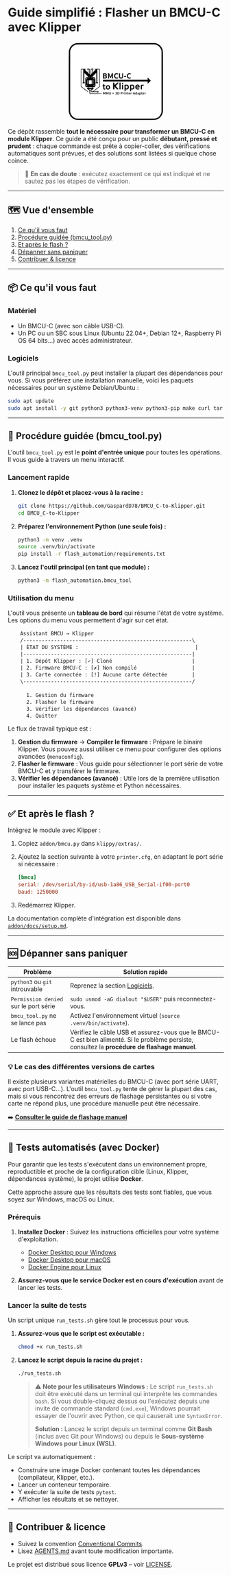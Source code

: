 # Guide simplifié : Flasher un BMCU-C avec Klipper

<p align="center">
  <img src="assets/bmcu_logo.svg" alt="Logo BMCU-C to Klipper" width="220" />
</p>

Ce dépôt rassemble **tout le nécessaire pour transformer un BMCU-C en module Klipper**. Ce guide a été conçu pour un public **débutant, pressé et prudent** : chaque commande est prête à copier-coller, des vérifications automatiques sont prévues, et des solutions sont listées si quelque chose coince.

> 🛟 **En cas de doute** : exécutez exactement ce qui est indiqué et ne sautez pas les étapes de vérification.

---

## 🗺️ Vue d'ensemble

1. [Ce qu'il vous faut](#-ce-quil-vous-faut)
2. [Procédure guidée (bmcu_tool.py)](#-procédure-guidée-bmcu_toolpy)
3. [Et après le flash ?](#-et-après-le-flash-)
4. [Dépanner sans paniquer](#-dépanner-sans-paniquer)
5. [Contribuer & licence](#-contribuer--licence)

---

## 📦 Ce qu'il vous faut

### Matériel

- Un BMCU-C (avec son câble USB-C).
- Un PC ou un SBC sous Linux (Ubuntu 22.04+, Debian 12+, Raspberry Pi OS 64 bits...) avec accès administrateur.

### Logiciels

L'outil principal `bmcu_tool.py` peut installer la plupart des dépendances pour vous. Si vous préférez une installation manuelle, voici les paquets nécessaires pour un système Debian/Ubuntu :

```bash
sudo apt update
sudo apt install -y git python3 python3-venv python3-pip make curl tar build-essential sshpass ipmitool
```

---

## 🤖 Procédure guidée (bmcu_tool.py)

L'outil `bmcu_tool.py` est le **point d'entrée unique** pour toutes les opérations. Il vous guide à travers un menu interactif.

### Lancement rapide

1.  **Clonez le dépôt et placez-vous à la racine :**
    ```bash
    git clone https://github.com/GaspardD78/BMCU_C-to-Klipper.git
    cd BMCU_C-to-Klipper
    ```

2.  **Préparez l'environnement Python (une seule fois) :**
    ```bash
    python3 -m venv .venv
    source .venv/bin/activate
    pip install -r flash_automation/requirements.txt
    ```

3.  **Lancez l'outil principal (en tant que module) :**
    ```bash
    python3 -m flash_automation.bmcu_tool
    ```

### Utilisation du menu

L'outil vous présente un **tableau de bord** qui résume l'état de votre système. Les options du menu vous permettent d'agir sur cet état.

```
    Assistant BMCU → Klipper
    /-------------------------------------------------------\
    | ÉTAT DU SYSTÈME :                                      |
    |-------------------------------------------------------|
    | 1. Dépôt Klipper : [✓] Cloné                          |
    | 2. Firmware BMCU-C : [✗] Non compilé                  |
    | 3. Carte connectée : [!] Aucune carte détectée        |
    \-------------------------------------------------------/

      1. Gestion du firmware
      2. Flasher le firmware
      3. Vérifier les dépendances (avancé)
      4. Quitter
```

Le flux de travail typique est :
1.  **Gestion du firmware** → **Compiler le firmware** : Prépare le binaire Klipper. Vous pouvez aussi utiliser ce menu pour configurer des options avancées (`menuconfig`).
2.  **Flasher le firmware** : Vous guide pour sélectionner le port série de votre BMCU-C et y transférer le firmware.
3.  **Vérifier les dépendances (avancé)** : Utile lors de la première utilisation pour installer les paquets système et Python nécessaires.

---

## ✅ Et après le flash ?

Intégrez le module avec Klipper :

1. Copiez `addon/bmcu.py` dans `klippy/extras/`.
2. Ajoutez la section suivante à votre `printer.cfg`, en adaptant le port série si nécessaire :

   ```ini
   [bmcu]
   serial: /dev/serial/by-id/usb-1a86_USB_Serial-if00-port0
   baud: 1250000
   ```

3. Redémarrez Klipper.

La documentation complète d'intégration est disponible dans [`addon/docs/setup.md`](addon/docs/setup.md).

---

## 🆘 Dépanner sans paniquer

| Problème | Solution rapide |
| --- | --- |
| `python3` ou `git` introuvable | Reprenez la section [Logiciels](#-logiciels). |
| `Permission denied` sur le port série | `sudo usmod -aG dialout "$USER"` puis reconnectez-vous. |
| `bmcu_tool.py` ne se lance pas | Activez l'environnement virtuel (`source .venv/bin/activate`). |
| Le flash échoue | Vérifiez le câble USB et assurez-vous que le BMCU-C est bien alimenté. Si le problème persiste, consultez la **procédure de flashage manuel**. |

### 💡 Le cas des différentes versions de cartes

Il existe plusieurs variantes matérielles du BMCU-C (avec port série UART, avec port USB-C...). L'outil `bmcu_tool.py` tente de gérer la plupart des cas, mais si vous rencontrez des erreurs de flashage persistantes ou si votre carte ne répond plus, une procédure manuelle peut être nécessaire.

➡️ **[Consulter le guide de flashage manuel](flash_automation/docs/flash_procedure.md)**

---

## 🧪 Tests automatisés (avec Docker)

Pour garantir que les tests s'exécutent dans un environnement propre, reproductible et proche de la configuration cible (Linux, Klipper, dépendances système), le projet utilise **Docker**.

Cette approche assure que les résultats des tests sont fiables, que vous soyez sur Windows, macOS ou Linux.

### Prérequis

1.  **Installez Docker** : Suivez les instructions officielles pour votre système d'exploitation.
    - [Docker Desktop pour Windows](https://docs.docker.com/desktop/install/windows-install/)
    - [Docker Desktop pour macOS](https://docs.docker.com/desktop/install/mac-install/)
    - [Docker Engine pour Linux](https://docs.docker.com/engine/install/)

2.  **Assurez-vous que le service Docker est en cours d'exécution** avant de lancer les tests.

### Lancer la suite de tests

Un script unique `run_tests.sh` gère tout le processus pour vous.

1.  **Assurez-vous que le script est exécutable :**
    ```bash
    chmod +x run_tests.sh
    ```

2.  **Lancez le script depuis la racine du projet :**
    ```bash
    ./run_tests.sh
    ```

    > **⚠️ Note pour les utilisateurs Windows :**
    > Le script `run_tests.sh` doit être exécuté dans un terminal qui interprète les commandes `bash`. Si vous double-cliquez dessus ou l'exécutez depuis une invite de commande standard (`cmd.exe`), Windows pourrait essayer de l'ouvrir avec Python, ce qui causerait une `SyntaxError`.
    >
    > **Solution :** Lancez le script depuis un terminal comme **Git Bash** (inclus avec Git pour Windows) ou depuis le **Sous-système Windows pour Linux (WSL)**.

Le script va automatiquement :
- Construire une image Docker contenant toutes les dépendances (compilateur, Klipper, etc.).
- Lancer un conteneur temporaire.
- Y exécuter la suite de tests `pytest`.
- Afficher les résultats et se nettoyer.

---

## 🤝 Contribuer & licence

- Suivez la convention [Conventional Commits](https://www.conventionalcommits.org/fr/v1.0.0/).
- Lisez [AGENTS.md](AGENTS.md) avant toute modification importante.

Le projet est distribué sous licence **GPLv3** – voir [LICENSE](LICENSE).
